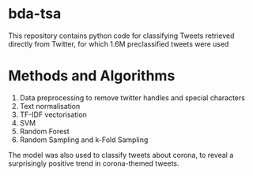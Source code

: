 # bda-tsa

This repository contains python code for classifying Tweets retrieved directly from Twitter, for which 1.6M preclassified tweets were used

# Methods and Algorithms

1. Data preprocessing to remove twitter handles and special characters
2. Text normalisation
3. TF-IDF vectorisation
4. SVM
5. Random Forest
6. Random Sampling and k-Fold Sampling

The model was also used to classify tweets about corona, to reveal a surprisingly positive trend in corona-themed tweets.
